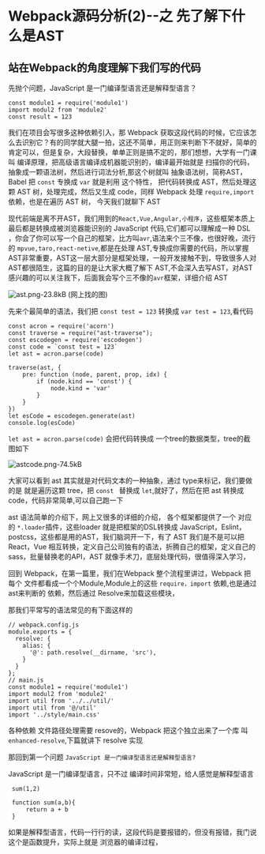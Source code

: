 <!--
 * @Author: hucheng
 * @Date: 2019-08-25 22:06:55
 * @Description: here is des
 -->

# Webpack源码分析(2)--之 先了解下什么是AST

## 站在Webpack的角度理解下我们写的代码

先抛个问题，JavaScript 是一门编译型语言还是解释型语言？

```
const module1 = require('module1')
import modul2 from 'module2' 
const result = 123
```
我们在项目会写很多这种依赖引入，那 Webpack 获取这段代码的时候，它应该怎么去识别它？有的同学就大腿一拍，这还不简单，用正则来判断下不就好，简单的肯定可以，但是复杂，大段替换，单单正则是搞不定的，那们想想，大学有一门课叫 编译原理，把高级语言编译成机器能识别的，编译最开始就是 扫描你的代码，抽象成一颗语法树，然后进行词法分析,那这个树就叫 抽象语法树，简称AST，Babel 把 `const` 专换成 `var` 就是利用 这个特性， 把代码转换成 AST，然后处理这颗 AST 树，处理完成，然后又生成 code，同样 Webpack 处理 `require,import` 依赖，也是在遍历 AST 树， 今天我们就聊下 AST

现代前端是离不开AST，我们用到的`React,Vue,Angular,小程序`，这些框架本质上最后都是转换成被浏览器能识别的 JavaScript 代码,它们都可以理解成一种 DSL ，你会了你可以写一个自己的框架，比方叫`avr`,语法来个三不像，也很好晚，流行的 `mpvue,taro,react-netive`,都是在处理 AST,专换成你需要的代码，所以掌握AST非常重要，AST这一层大部分是框架处理，一般开发接触不到，导致很多人对AST都很陌生，这篇的目的是让大家大概了解下 AST,不会深入去写AST，对AST感兴趣的可以关注我下，后面我会写个三不像的`avr`框架，详细介绍 AST

![ast.png-23.8kB][1]
(网上找的图)

先来个最简单的语法，我们把 `const test = 123` 转换成 `var test = 123`,看代码
```
const acron = require('acorn')
const traverse = require("ast-traverse");
const escodegen = require('escodegen')
const code = `const test = 123`
let ast = acron.parse(code)

traverse(ast, {
    pre: function (node, parent, prop, idx) {
        if (node.kind == 'const') {
            node.kind = 'var'
        }
    }
})
let esCode = escodegen.generate(ast)
console.log(esCode)
```

`let ast = acron.parse(code)` 会把代码转换成 一个tree的数据类型，tree的截图如下

![astcode.png-74.5kB][2]

大家可以看到 ast 其实就是对代码文本的一种抽象，通过 type来标记，我们要做的是 就是遍历这颗 tree，把 `const ` 替换成 `let`,就好了，然后在把 ast 转换成 code，代码非常简单,可以自己跑一下

ast 语法简单的介绍下，网上又很多的详细的介绍，
各个框架都提供了一个 对应的 `*.loader`插件，这些loader 就是把框架的DSL转换成 JavaScript，Eslint，postcss，这些都是用的AST，我们脑洞开一下，有了 AST 我们是不是可以把 React，Vue 相互转换，定义自己公司独有的语法，折腾自己的框架，定义自己的 sass，批量替换老的API，AST 就像手术刀，底层处理代码，很值得深入学习，

回到 Webpack，在第一篇里，我们在Webpack 整个流程里讲过，Webpack 把每个 文件都看成一个个Module,Module上的这些 `require，import` 依赖,也是通过 ast来判断的
依赖，然后通过 Resolve来加载这些模块，

那我们平常写的语法常见的有下面这样的
```
// webpack.config.js
module.exports = {
  resolve: {
    alias: {
      '@': path.resolve(__dirname, 'src'),
    }
  }
};
// main.js
const module1 = require('module1')
import modul2 from 'module2' 
import util from '../../util/'
import util from '@/util'
import '../style/main.css'
```
各种依赖 文件路径处理需要 resove的，Webpack 把这个独立出来了一个库 叫 `enhanced-resolve`,下篇就讲下 resolve 实现

那回到第一个问题  `JavaScript 是一门编译型语言还是解释型语言?`

JavaScript 是一门编译型语言，只不过 编译时间非常短，给人感觉是解释型语言

```
 sum(1,2)
 
 function sum(a,b){
     return a + b
 }
```
如果是解释型语言，代码一行行的读，这段代码是要报错的，但没有报错，我门说这个是函数提升，实际上就是 浏览器的编译过程，

  [1]: https://user-gold-cdn.xitu.io/2019/8/25/16cc913078a05c3b?w=707&h=184&f=jpeg&s=24348
  [2]: https://user-gold-cdn.xitu.io/2019/8/25/16cc913078e97498?w=750&h=766&f=png&s=76269
  [3]: http://static.zybuluo.com/hucheng91/izo4ix5nm7m7ckengpdxpqn0/webpack-browser.png
  [4]: http://static.zybuluo.com/hucheng91/8xlfd1nnlvtlkomicr60umcx/com.png
  [5]: http://static.zybuluo.com/hucheng91/p2d41npzm92ev8fe5yxb9975/mudulefac.png
  [6]: http://static.zybuluo.com/hucheng91/m5ue5sl113fy1qlh9j95e2w9/ast.png
  [7]: http://static.zybuluo.com/hucheng91/vfb53fnl01h4qk5m74pizdyp/parse.png
  [8]: http://static.zybuluo.com/hucheng91/gzqvzoyhxqcwhddfrlwkfxm3/teplate.png
  [9]: http://static.zybuluo.com/hucheng91/m3ez5c9ptntj8xj944ofq7hh/image.png
  [10]: http://static.zybuluo.com/hucheng91/0ueioqim2ned1zfmzrl9qt8n/image.png